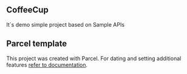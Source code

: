 ## CoffeeCup

It`s demo simple project based on Sample APIs

## Parcel template

This project was created with Parcel. For dating and setting additional features
[refer to documentation](https://parceljs.org/).
